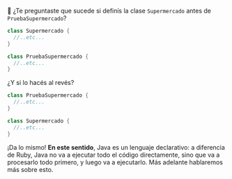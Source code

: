 :thought_balloon: ¿Te preguntaste que sucede si definís la clase `Supermercado` antes de `PruebaSupermercado`? 

```java
class Supermercado {
  //..etc...
}

class PruebaSupermercado {
  //..etc...
}
```

¿Y si lo hacés al revés? 


```java
class PruebaSupermercado {
  //..etc...
}

class Supermercado {
  //..etc...
}
```

¡Da lo mismo! **En este sentido**, Java es un lenguaje declarativo: a diferencia de Ruby, Java no va a ejecutar todo el código directamente, sino que va a procesarlo todo primero, y luego va a ejecutarlo. Más adelante hablaremos más sobre esto. 

